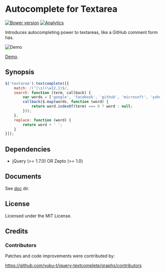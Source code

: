 Autocomplete for Textarea
=========================

[![Bower version](https://badge.fury.io/bo/jquery-textcomplete.svg)](http://badge.fury.io/bo/jquery-textcomplete)
[![Analytics](https://ga-beacon.appspot.com/UA-4932407-14/jquery-textcomplete/readme)](https://github.com/igrigorik/ga-beacon)

Introduces autocompleting power to textareas, like a GitHub comment form has.

![Demo](http://yuku-t.com/jquery-textcomplete/media/images/demo.gif)

[Demo](http://yuku-t.com/jquery-textcomplete/).

Synopsis
--------

```js
$('textarea').textcomplete([{
    match: /(^|\s)(\w{2,})$/,
    search: function (term, callback) {
        var words = ['google', 'facebook', 'github', 'microsoft', 'yahoo'];
        callback($.map(words, function (word) {
            return word.indexOf(term) === 0 ? word : null;
        }));
    },
    replace: function (word) {
        return word + ' ';
    }
}]);
```

Dependencies
------------

- jQuery (>= 1.7.0) OR Zepto (>= 1.0)

Documents
---------

See [doc](https://github.com/yuku-t/jquery-textcomplete/tree/master/doc) dir.

License
-------

Licensed under the MIT License.

Credits
-------

### Contributors

Patches and code improvements were contributed by:

https://github.com/yuku-t/jquery-textcomplete/graphs/contributors
